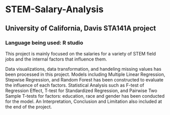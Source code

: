 # STEM-Salary-Analysis

## University of California, Davis STA141A project

### Language being used: R studio

This project is mainly focused on the salaries for a variety of STEM field jobs and the internal factors that influence them. 

Data visualizations, data transformation, and handeling missing values has been processed in this project. Models including Multiple Linear Regression, Stepwise Regression, and Random Forest has been constructed to evaluate the influence of each factors. Statistical Analysis such as F-test of Regression Effect, T-test for Standardized Regression, and Pairwise Two Sample T-tests for factors: education, race and gender has been conducted for the model. An Interpretation, Conclusion and Limitation also included at the end of the project. 
